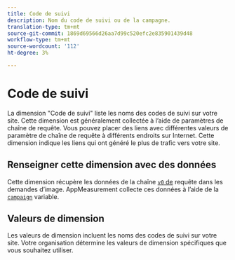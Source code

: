 ```yaml
---
title: Code de suivi
description: Nom du code de suivi ou de la campagne.
translation-type: tm+mt
source-git-commit: 1869d69566d26aa7d99c520efc2e835901439d48
workflow-type: tm+mt
source-wordcount: '112'
ht-degree: 3%

---
```



# Code de suivi

La dimension &quot;Code de suivi&quot; liste les noms des codes de suivi sur votre site. Cette dimension est généralement collectée à l’aide de paramètres de chaîne de requête. Vous pouvez placer des liens avec différentes valeurs de paramètre de chaîne de requête à différents endroits sur Internet. Cette dimension indique les liens qui ont généré le plus de trafic vers votre site.

## Renseigner cette dimension avec des données

Cette dimension récupère les données de la chaîne [`v0` de](/help/implement/validate/query-parameters.md) requête dans les demandes d’image. AppMeasurement collecte ces données à l’aide de la [`campaign`](/help/implement/vars/page-vars/campaign.md) variable.

## Valeurs de dimension

Les valeurs de dimension incluent les noms des codes de suivi sur votre site. Votre organisation détermine les valeurs de dimension spécifiques que vous souhaitez utiliser.
